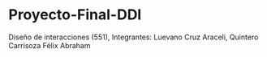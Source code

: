 # Proyecto-Final-DDI
Diseño de interacciones (551), Integrantes: Luevano Cruz Araceli, Quintero Carrisoza Félix Abraham
